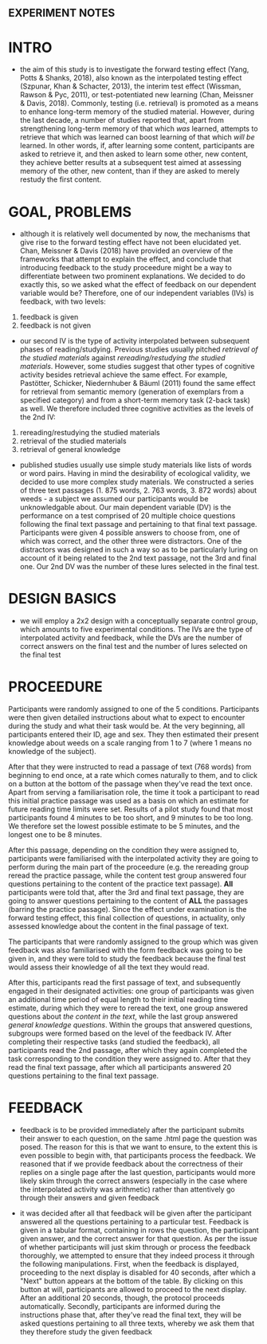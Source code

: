## EXPERIMENT NOTES

# INTRO
- the aim of this study is to investigate the forward testing effect (Yang, Potts & Shanks, 2018),
also known as the interpolated testing effect (Szpunar, Khan & Schacter, 2013), the interim test effect
(Wissman, Rawson & Pyc, 2011), or test-potentiated new learning (Chan, Meissner & Davis, 2018).
Commonly, testing (i.e. retrieval) is promoted as a means to enhance long-term memory of the studied
material. However, during the last decade, a number of studies reported that, apart from strengthening 
long-term memory of that which *was* learned, attempts to retrieve that which was learned can boost 
learning of that which *will be* learned. In other words, if, after learning some content, participants
are asked to retrieve it, and then asked to learn some other, new content, they achieve better 
results at a subsequent test aimed at assessing memory of the other, new content, than if they are
asked to merely restudy the first content.


# GOAL, PROBLEMS
- although it is relatively well documented by now, the mechanisms that give rise to the forward testing 
effect have not been elucidated yet. Chan, Meissner & Davis (2018) have provided an overview of the 
frameworks that attempt to explain the effect, and conclude that introducing feedback to the study 
proceedure might be a way to differentiate between two prominent explanations. We decided to do exactly
this, so we asked what the effect of feedback on our dependent variable would be? Therefore, one of our
independent variables (IVs) is feedback, with two levels:
1. feedback is given
2. feedback is not given

- our second IV is the type of activity interpolated between subsequent phases of reading/studying.
Previous studies usually pitched *retrieval of the studied materials* against *rereading/restudying
the studied materials*. However, some studies suggest that other types of cognitive activity besides
retrieval achieve the same effect. For example, Pastötter, Schicker, Niedernhuber & Bäuml (2011)
found the same effect for retrieval from semantic memory (generation of exemplars from a specified
category) and from a short-term memory task (2-back task) as well. We therefore included three 
cognitive activities as the levels of the 2nd IV:
1. rereading/restudying the studied materials
2. retrieval of the studied materials
3. retrieval of general knowledge

- published studies usually use simple study materials like lists of words or word pairs. Having in mind
the desirability of ecological validity, we decided to use more complex study materials. We constructed
a series of three text passages (1. 875 words, 2. 763 words, 3. 872 words) about weeds - a subject we 
assumed our participants would be unknowledgable about. Our main dependent variable (DV) is the 
performance on a test comprised of 20 multiple choice questions following the final text passage and 
pertaining to that final text passage. Participants were given 4 possible answers to choose from, one of 
which was correct, and the other three were distractors. One of the distractors was designed in such a 
way so as to be particularly luring on account of it being related to the 2nd text passage, not the 3rd 
and final one. Our 2nd DV was the number of these lures selected in the final test.


# DESIGN BASICS
- we will employ a 2x2 design with a conceptually separate control group, which amounts to
five experimental conditions. The IVs are the type of interpolated activity and feedback, 
while the DVs are the number of correct answers on the final test and the number of lures selected
on the final test


# PROCEEDURE
Participants were randomly assigned to one of the 5 conditions. Participants were then given detailed
instructions about what to expect to encounter during the study and what their task would be. At the very
beginning, all participants entered their ID, age and sex. They then estimated their present knowledge about
weeds on a scale ranging from 1 to 7 (where 1 means no knowledge of the subject). 

After that they were instructed to read a passage of text (768 words) from beginning to end once, 
at a rate which comes naturally to them, and to click on a button at the bottom of the passage when they've 
read the text once. Apart from serving a familiarisation role, the time it took a participant to read this
initial practice passage was used as a basis on which an estimate for future reading time limits were set. 
Results of a pilot study found that most participants found 4 minutes to be too short, and 9 minutes to be 
too long. We therefore set the lowest possible estimate to be 5 minutes, and the longest one to be 8 minutes. 

After this passage, depending on the condition they were assigned to, participants were familiarised with the 
interpolated activity they are going to perform during the main part of the proceedure (e.g. the rereading 
group reread the practice passage, while the content test group answered four questions pertaining to the 
content of the practice text passage). **All** participants were told that, after the 3rd and final text 
passage, they are going to answer questions pertaining to the content of **ALL** the passages (barring the 
practice passage). Since the effect under examination is the forward testing effect, this final collection 
of questions, in actuality, only assessed knowledge about the content in the final passage of text.

The participants that were randomly assigned to the group which was given feedback was also familiarised
with the form feedback was going to be given in, and they were told to study the feedback because the final
test would assess their knowledge of all the text they would read.

After this, participants read the first passage of text, and subsequently engaged in their designated
activities: one group of participants was given an additional time period of equal length to their initial
reading time estimate, during which they were to reread the text, one group answered questions about 
*the content in the text*, while the last group answered *general knowledge questions*. Within the groups 
that answered questions, subgroups were formed based on the level of the feedback IV. After completing 
their respective tasks (and studied the feedback), all participants read the 2nd passage, after which 
they again completed the task corresponding to the condition they were assigned to. After that they 
read the final text passage, after which all participants answered 20 questions pertaining to the final 
text passage.


# FEEDBACK
- feedback is to be provided immediately after the participant submits their answer to each question, 
on the same .html page the question was posed. The reason for this is that we want to ensure, to the 
extent this is even possible to begin with, that participants process the feedback. We reasoned that
if we provide feedback about the correctness of their replies on a single page after the last question,
participants would more likely skim through the correct answers (especially in the case where the
interpolated activity was arithmetic) rather than attentively go through their answers and given feedback

- it was decided after all that feedback will be given after the participant answered all the questions
pertaining to a particular test. Feedback is given in a tabular format, containing in rows the question,
the participant given answer, and the correct answer for that question. As per the issue of whether
participants will just skim through or process the feedback thoroughly, we attempted to ensure that they
indeed process it through the following manipulations. First, when the feedback is displayed, proceeding 
to the next display is disabled for 40 seconds, after which a "Next" button appears at the bottom of the
table. By clicking on this button at will, participants are allowed to proceed to the next display. 
After an additional 20 seconds, though, the protocol proceeds automatically. Secondly, participants are
informed during the instructions phase that, after they've read the final text, they will be asked
questions pertaining to all three texts, whereby we ask them that they therefore study the given feedback

